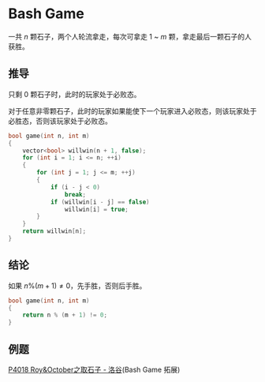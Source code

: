 # Bash Game

一共 $n$ 颗石子，两个人轮流拿走，每次可拿走 $1$ ~ $m$ 颗，拿走最后一颗石子的人获胜。

## 推导

只剩 $0$ 颗石子时，此时的玩家处于必败态。

对于任意非零颗石子，此时的玩家如果能使下一个玩家进入必败态，则该玩家处于必胜态，否则该玩家处于必败态。

```c++
bool game(int n, int m)
{
	vector<bool> willwin(n + 1, false);
	for (int i = 1; i <= n; ++i)
	{
		for (int j = 1; j <= m; ++j)
		{
			if (i - j < 0)
				break;
			if (willwin[i - j] == false)
				willwin[i] = true;
		}
	}
	return willwin[n];
}
```

## 结论

如果 $n \% (m + 1) \neq 0$，先手胜，否则后手胜。

```c++
bool game(int n, int m)
{
	return n % (m + 1) != 0;
}
```

## 例题

[P4018 Roy&October之取石子 - 洛谷](https://www.luogu.com.cn/problem/P4018)(Bash Game 拓展)




